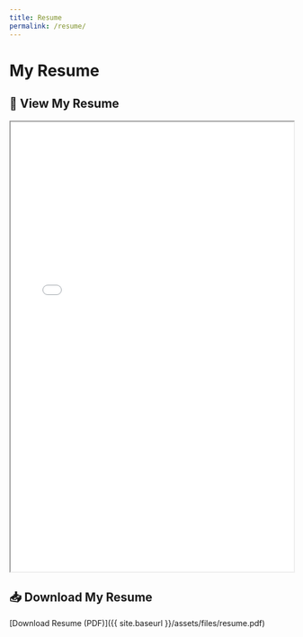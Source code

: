 ```yaml
---
title: Resume
permalink: /resume/
---
```


# My Resume

## 📄 View My Resume
<iframe src="{{ site.baseurl }}/assets/files/resume.pdf" width="100%" height="800px"></iframe>

## 📥 Download My Resume
[Download Resume (PDF)]({{ site.baseurl }}/assets/files/resume.pdf)
